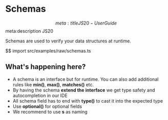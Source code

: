 # Schemas
$$ meta:title JS20 - User Guide
$$ meta:description JS20

Schemas are used to verify your data structures at runtime.

$$ import src/examples/raw/schemas.ts

## What's happening here?
* A schema is an interface but for runtime. You can also add additional rules like **min()**, **max()**, **matches()** etc.
* By having the schema **extend the interface** we get type safety and autocompletion in our IDE
* All schema field has to end with **type()** to cast it into the expected type
* Use **optional()** for optional fields
* We recommend to use **s<YourInterfaceName>** as naming